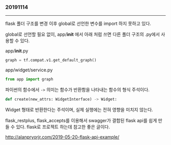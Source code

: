 ### 20191114
---

flask 폴더 구조를 변경 이후
global로 선언한 변수를 import 하지 못하고 있다.

global로 선언할 필요 없이, app/__init__ 에서 아래 처럼 쓰면 다른 폴더 구조의 .py에서 사용할 수 있다.

app/__init__.py

```python
graph = tf.compat.v1.get_default_graph()
```

app/widget/service.py

```python
from app import graph
```

파이썬의 함수에서 `->` 의미는 함수가 반환함을 나타내는 함수의 형식 주석이다.

```python
def create(new_attrs: WidgetInterface) -> Widget:
```

Widget 형태로 반환한다는 주석이며, 실제 실행에는 전혀 영향을 미치지 않는다.

flask_restplus, flask_accepts를 이용해서 swagger가 결합된 flask api를 쉽게 만들 수 있다.
flask로 프로젝트 하는데 참고한 좋은 글이다.

http://alanpryorjr.com/2019-05-20-flask-api-example/